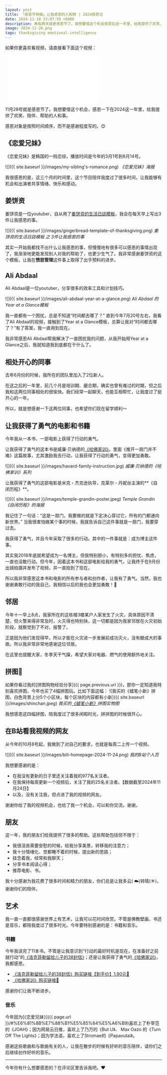```yaml
---
layout: post
title: 「感恩节特辑」让我感恩的人和物 | 2024感恩记
date: 2024-11-18 23:07:59 +0800
description: 再有两天就是感恩节了。我想要借这个机会感恩在这一年里，给我提供了欢笑、陪伴、帮助的人和东西。请不要吝啬，和我分享你的感恩内容吧。
image: 2024-11-26.png
tags: thanksgiving emotional-intelligence
---
```


如果你更喜欢看视频，请直接看下面这个视频：
 <iframe class="video_frame bilibili" src="//player.bilibili.com/player.html?bvid=BV1thzAYoEGd&page=1&autoplay=0" scrolling="no" border="0" frameborder="no" framespacing="0" allowfullscreen="true"> </iframe> 

11月28号就是感恩节了。我想要借这个机会，感恩一下在2024这一年里，给我提供了欢笑、陪伴、帮助的人和事。

感恩对象是按照时间顺序，而不是感谢程度写的。😊

## 《恋爱兄妹》

《恋爱兄妹》是韩国的一档恋综，播放时间是今年的3月1号到6月14号。

![]({{ site.baseurl }}/images/my-sibling's-romance.png)
*《恋爱兄妹》海报*

我很感恩的是，这三个月的时间里，这个节目陪伴我度过了很多时间，让我能够有机会和出演者共享情绪、快乐和感动。

## 姜饼资

姜饼资是一位youtuber，自从用了[姜饼资的生活日誌模板](https://invited-spectacles-147.notion.site/3375474df89d4f72b10b4aadcb64d24a)，我会在每天早上写出3件让我感恩的事。

![]({{ site.baseurl }}/images/gingerbread-template-of-thanksgiving.png)
*姜饼资的生活日誌模板 之 3件让我感恩的事*

其实一开始我都找不出什么让我感恩的事，但慢慢地有很多可以感恩的事情出现了，我渐渐地更能发现别人对我的帮助了，也更少生气了。我非常感谢姜饼资的这个模板，让我在**愤怒管理**这件事上取得了出乎预料的进步。

## Ali Abdaal

Ali Abdaal是一位youtuber，分享很多的效率工具和计划技巧。

![]({{ site.baseurl }}/images/ali-abdaal-year-at-a-glance.png)
*Ali Abdaal 的Year at a Glance模板*

我一直都有一个困扰，总是不知道“时间都去哪了？” 直到今年7月20号左右，我看了Ali Abdaal的视频，接触到了Year at a Glance模板，总算让我对“时间都去哪了？”有了答案，我一直用到现在。

我非常感恩Ali Abdaal帮我解决了一直困扰我的问题，从我开始用Year at a Glance之后，我就知道我到底都在干什么了。

## 相处开心的同事

去年6月份的时候，我所在的团队里加入了2位新人。

在这之后的一年里，前几个月是培训期、磨合期，确实也曾有难过的时期，但之后我和这两位同事相处的很愉快。我们经常一起聊天，也能互相帮忙，让我度过了挺开心的一年。

所以，就是想感谢一下这两位同事，也希望你们现在留学顺利～


## 让我获得了勇气的电影和书籍

今年我从一本书、一部电影上获得了行动的勇气。

让我获得了勇气的这本书是威廉·贝纳德的[《哈佛家训》](https://s.click.taobao.com/t?e=m%3D2%26s%3DSORvuo5SArNw4vFB6t2Z2ueEDrYVVa64YUrQeSeIhnK53hKxp7mNFvlTgPx7ZkQ%2FyxyyuSlJAEH0JlhLk0Jl4W51WRknh2iJSQ2p8KpMHEzUKmkzOudPbBY5YNFuLb7rteL7p5k0R00IazGbjx72GR8X7G7Q37Ba5zfKdbF9iC%2FoktNoCB3ZiP1SarTXhIOTsgIpc1WFZiJNubylQlnZt6lZ%2FGZ9OlQVTgnKvBf5VsQnkRyMFNX8u0bb0CSmvVA8YXvnxajOK5rcdDYmRU6Hg%2Bc2ZM3qQTUGcHol32lR%2BtHUqKWYqyfTDM7AMx9cWAx%2BPtjOE%2FR6K%2Bi%2BKdFDnvUkUHEqY%2Bakgpmw&skuId=5625601463278&union_lens=lensId%3APUB%401732453962%40210727a4_0de2_1935e4d919b_5755%4003605gcH4TAy0XuFS3P1uRQS%40eyJmbG9vcklkIjo4NTQ2Nywiic3BtQiiI6Il9wb3J0YWxfdjJfcGFnZXNfcHJvbW9fZ29vZHNfZGV0YWlsX2h0bSIsInNyY0Zsb29ySWQiiOiiI4MDY3NCJ9%3BtkScm%3Asearch_selectionPlaza_site_4358_0_0_0_8_17324539622291433500159%3Bscm%3A1007.30148.329090.pub_search-item_bd7de865-b42b-44a8-8507-a87c05ce1227_)。里面《推开一扇门并不难》这篇故事，尤其激励我去行动，让我获得了行动的勇气，变得更加勇敢。

![]({{ site.baseurl }}/images/havard-family-instruction.jpg)
*威廉·贝纳德的《哈佛家训》系列*

让我获得了勇气的这部电影是米克・杰克逊执导，克莱尔・丹妮丝主演的**《自闭历程》**。

![]({{ site.baseurl }}/images/temple-grandin-poster.jpeg)
*Temple Grandin《自闭历程》的海报*

我记住了一句话：“这是一扇门，我要做的就是下定决心穿过它，所有的门都通向新世界。” 当我很害怕做某个事的时候，我就告诉自己这件事就是一扇门，我要穿过去。

我获得了勇气，并且今年采取了很多的行动。其中的一件事就是：成为博主这件事。

其实我2018年底就希望成为一名博主，但我特别胆小，有特别多的担忧、焦虑，一直也没敢行动。但今年，因着这本书和这部电影给我的勇气，让我终于在9月份出镜拍摄并发布了视频，并一直拍到了现在。

所以我非常感恩这本书和电影的所有参与者和创作者，让我有了勇气。当然，我也谢谢勇敢行动的我自己，我相信以后的我也会更加勇敢！💪

## 邻居

今年十一早上8点，我家所在的这栋楼3楼某户人家发生了火灾，具体原因不清楚，但火警来得非常及时，火灭得也特别快，这一切都是因为我家邻居在火灾初始阶段，就察觉到了不对，报警了。

正是因为他们发现得早，所以才能在火灾进一步发展前成功灭火，没有酿成大的事故。所以我非常非常地感谢这位邻居。

在这里也提醒大家，冬季天干气躁，希望大家对电器、燃气的使用额外地关注。

## 拼图🧩

如果你看过我的[拼图购物经验分享]({{ page.previous.url }})，那你一定知道我特别喜欢拼图，今年也买了4幅拼图玩。比如下面这幅：
![我买的《蜡笔小新》拼图，白色背景上分5个小区块，每个区块的内容都有小新]({{ site.baseurl }}/images/shinchan.jpeg)
*我买的[《蜡笔小新》](https://uland.taobao.com/coupon/edetail?e=Zg003v0LwAOlhHvvyUNXZfh8CuWt5YH5OVuOuRD5gLJMmdsrkidbOUV9IBA4kmjLqafLQOEZunuHS8K2TLhODpvu%2F1YdV%2F0P62ub0uBkskTaAJ2HcjxYwWSLuThnD724AEaMBxNvOF64bVlo0QJT9KkZQi7JkfSgQ9QCyZlHKF%2BOOiX2Bc1NdbgRFUleBhNM0WFdIlL9wIIgy9egSgwfxAFWAKWvjHgz6liPt9wV88jHnvWCmjakY5cQKByiZ36ftxl6Um37OPIZp502cUisgUDlyRa2iPT%2Fy2iVYckkvpoxhMeuD5iN%2B1D9ZzTfOOXe%2Bm9PGdJ%2FlaVikJ4DkGM%2Fp6J7%2BkHL3AEW&traceId=21057adf17318562997453793e39c6&union_lens=lensId%3APUB%401731825284%40213e4437_0e17_19338d4b5cc_b6f2%40026oUIuPPUH9kEPTopUWlxFh%40eyJmbG9vcklkIjo4MDY3NCwiic3BtQiiI6Il9wb3J0YWxfdjJfcGFnZXNfcHJvbW9fZ29vZHNfaW5kZXhfaHRtIiiwiic3JjRmxvb3JJZCI6IjgwNjc0In0ie%3BtkScm%3Asearch_selectionPlaza_site_4358_0_0_0_1_17318252845781433500159)拼图实物图*

我想感恩这四幅拼图，陪我度过了很多闲暇时光，拼拼图的时候很开心。

## 在B站看我视频的网友

从今年的10月8号起，我做到了对自己的要求，也就是每周二上传一个视频。

![]({{ site.baseurl }}/images/bili-homepage-2024-11-24.png)
*我的B站个人页*

我想要感谢的是：
- 在我没有更新的日子里还关注着我的977名关注者。
- 在我保持每周更新一个视频后，关注了我的25名关注者。【数据截至2024年11月24日】
- 以及，没有关注我，但点进了我的视频的网友。

谢谢你给了我的视频机会，也给了我一个机会，可以和你交流。谢谢。

## 朋友

这一年，我的朋友们给我提供了很多的帮助。这些帮助包括但不限于：

- 我很沮丧需要安慰的时候，给我分享美景，转移我的注意力；
- 我十分情绪化、觉都睡不着的时候，提出新的思路；
- 挂念着我，经常和我聊天；
- 分享书本阅读心得；
- 推荐电影、书。

我十分感谢为我花费了很多时间和精力的朋友，你们总是让我多云( ☁️)转晴(☀️)，谢谢你们的陪伴。

## 艺术

我一直一直都很感谢世界上有艺术，让我可以花时间欣赏。不管是佛教壁画、书还是音乐，都陪我度过了很多时光。今年要特别感谢的是：书籍和音乐。

### 书籍

今年我读完了11本书。不管是让我意识到“行动的最好时机是现在，在准备好之前就行动”的[《洛克菲勒留给儿子的38封信》](https://uland.taobao.com/coupon/edetail?e=06I02rgr7kSlhHvvyUNXZfh8CuWt5YH5OVuOuRD5gLJMmdsrkidbOUV9IBA4kmjLeE0TBBih8OE4FeJQ6NcOA8vZ%2B6YIi195BCsGywdp8A%2BL4ZBmGU1Rp1VuVgy38AAXgMqxEAALQV%2F0TcIixZTmmAcY88rbnPan2cFY6qAkBQtBJFJ%2BvjUN8s%2F95pkA1cBF5BRL3PhEMttKKniH926Q4mJvZgxtZHaOFFyjKC%2BxNFAzEIuLDQ%2BGwKMv8%2BwfZVLLEfsZj9cTBeHqYEidH0yP%2FSmd2tvGDf%2B7ccst%2BA6Zo6La%2B1yxTTav8hCP44GcN1gFyUxONJCwrimaQVLI4g1bXkwNBUbTsArs&traceId=2150b67917325374978678808e722d&skuId=5702438711155&union_lens=lensId%3APUB%401732537461%402106e809_0ebc_1936347a9b6_19ca%40046b1ZzEwXjrav8KpAbdfuTJ%40eyJmbG9vcklkIjo4NTQ2Nywiic3BtQiiI6Il9wb3J0YWxfdjJfcGFnZXNfcHJvbW9fZ29vZHNfZGV0YWlsX2h0bSIsInNyY0Zsb29ySWQiiOiiI4MDY3NCJ9%3BtkScm%3Asearch_selectionPlaza_site_4358_0_0_0_3_17325374612401433500159%3Bscm%3A1007.37109.299189.pub_detail-same-rec_db073a7f-9d93-41f2-9422-3f22109a9383)；还是让我获得了勇气的[《哈佛家训》](https://s.click.taobao.com/t?e=m%3D2%26s%3DSORvuo5SArNw4vFB6t2Z2ueEDrYVVa64YUrQeSeIhnK53hKxp7mNFvlTgPx7ZkQ%2FyxyyuSlJAEH0JlhLk0Jl4W51WRknh2iJSQ2p8KpMHEzUKmkzOudPbBY5YNFuLb7rteL7p5k0R00IazGbjx72GR8X7G7Q37Ba5zfKdbF9iC%2FoktNoCB3ZiP1SarTXhIOTsgIpc1WFZiJNubylQlnZt6lZ%2FGZ9OlQVTgnKvBf5VsQnkRyMFNX8u0bb0CSmvVA8YXvnxajOK5rcdDYmRU6Hg%2Bc2ZM3qQTUGcHol32lR%2BtHUqKWYqyfTDM7AMx9cWAx%2BPtjOE%2FR6K%2Bi%2BKdFDnvUkUHEqY%2Bakgpmw&skuId=5625601463278&union_lens=lensId%3APUB%401732453962%40210727a4_0de2_1935e4d919b_5755%4003605gcH4TAy0XuFS3P1uRQS%40eyJmbG9vcklkIjo4NTQ2Nywiic3BtQiiI6Il9wb3J0YWxfdjJfcGFnZXNfcHJvbW9fZ29vZHNfZGV0YWlsX2h0bSIsInNyY0Zsb29ySWQiiOiiI4MDY3NCJ9%3BtkScm%3Asearch_selectionPlaza_site_4358_0_0_0_8_17324539622291433500159%3Bscm%3A1007.30148.329090.pub_search-item_bd7de865-b42b-44a8-8507-a87c05ce1227_)，我都感恩。

- [《洛克菲勒留给儿子的38封信》购买链接【到手价】1.90元🔗](https://uland.taobao.com/coupon/edetail?e=06I02rgr7kSlhHvvyUNXZfh8CuWt5YH5OVuOuRD5gLJMmdsrkidbOUV9IBA4kmjLeE0TBBih8OE4FeJQ6NcOA8vZ%2B6YIi195BCsGywdp8A%2BL4ZBmGU1Rp1VuVgy38AAXgMqxEAALQV%2F0TcIixZTmmAcY88rbnPan2cFY6qAkBQtBJFJ%2BvjUN8s%2F95pkA1cBF5BRL3PhEMttKKniH926Q4mJvZgxtZHaOFFyjKC%2BxNFAzEIuLDQ%2BGwKMv8%2BwfZVLLEfsZj9cTBeHqYEidH0yP%2FSmd2tvGDf%2B7ccst%2BA6Zo6La%2B1yxTTav8hCP44GcN1gFyUxONJCwrimaQVLI4g1bXkwNBUbTsArs&traceId=2150b67917325374978678808e722d&skuId=5702438711155&union_lens=lensId%3APUB%401732537461%402106e809_0ebc_1936347a9b6_19ca%40046b1ZzEwXjrav8KpAbdfuTJ%40eyJmbG9vcklkIjo4NTQ2Nywiic3BtQiiI6Il9wb3J0YWxfdjJfcGFnZXNfcHJvbW9fZ29vZHNfZGV0YWlsX2h0bSIsInNyY0Zsb29ySWQiiOiiI4MDY3NCJ9%3BtkScm%3Asearch_selectionPlaza_site_4358_0_0_0_3_17325374612401433500159%3Bscm%3A1007.37109.299189.pub_detail-same-rec_db073a7f-9d93-41f2-9422-3f22109a9383)
- [《哈佛家训》购买链接🔗](https://s.click.taobao.com/t?e=m%3D2%26s%3DSORvuo5SArNw4vFB6t2Z2ueEDrYVVa64YUrQeSeIhnK53hKxp7mNFvlTgPx7ZkQ%2FyxyyuSlJAEH0JlhLk0Jl4W51WRknh2iJSQ2p8KpMHEzUKmkzOudPbBY5YNFuLb7rteL7p5k0R00IazGbjx72GR8X7G7Q37Ba5zfKdbF9iC%2FoktNoCB3ZiP1SarTXhIOTsgIpc1WFZiJNubylQlnZt6lZ%2FGZ9OlQVTgnKvBf5VsQnkRyMFNX8u0bb0CSmvVA8YXvnxajOK5rcdDYmRU6Hg%2Bc2ZM3qQTUGcHol32lR%2BtHUqKWYqyfTDM7AMx9cWAx%2BPtjOE%2FR6K%2Bi%2BKdFDnvUkUHEqY%2Bakgpmw&skuId=5625601463278&union_lens=lensId%3APUB%401732453962%40210727a4_0de2_1935e4d919b_5755%4003605gcH4TAy0XuFS3P1uRQS%40eyJmbG9vcklkIjo4NTQ2Nywiic3BtQiiI6Il9wb3J0YWxfdjJfcGFnZXNfcHJvbW9fZ29vZHNfZGV0YWlsX2h0bSIsInNyY0Zsb29ySWQiiOiiI4MDY3NCJ9%3BtkScm%3Asearch_selectionPlaza_site_4358_0_0_0_8_17324539622291433500159%3Bscm%3A1007.30148.329090.pub_search-item_bd7de865-b42b-44a8-8507-a87c05ce1227_)

感谢你们让我不断进步。

### 音乐

今年因为[《恋爱兄妹》]({{ page.url }}/#%E6%81%8B%E7%88%B1%E5%85%84%E5%A6%B9)喜欢上了朴宰范的《JOAH》；因为网易云日推，喜欢上了乃万的《But U》、 Max Oazo 的《Turn Off The Lights》；因为学法语，喜欢上了Stromae的《Papaoutai》。

感谢这些歌曲和与歌曲有关的人，让我在散步的时候有好听的音乐陪伴，请你们之后继续创作好听的音乐。

---

今年你有什么想要感恩的？在评论区里告诉我吧。❤️
